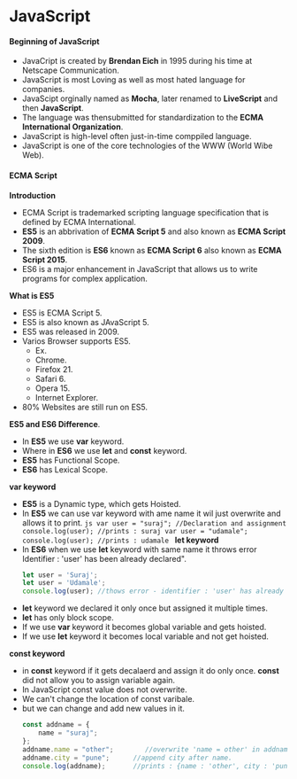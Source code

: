 # JavaScript

#### Beginning of JavaScript

- JavaCript is created by **Brendan Eich** in 1995 during his time at Netscape Communication.
- JavaScript is most Loving as well as most hated language for companies.
- JavaScipt orginally named as **Mocha**, later renamed to **LiveScript** and then **JavaScript**.
- The language was thensubmitted for standardization to the **ECMA International Organization**.
- JavaScript is high-level often just-in-time comppiled language.
- JavaScript is one of the core technologies of the WWW (World Wibe Web).

#### ECMA Script

**Introduction**

- ECMA Script is trademarked scripting language specification that is defined by ECMA International.
- **ES5** is an abbrivation of **ECMA Script 5** and also known as **ECMA Script 2009**.
- The sixth edition is **ES6** known as **ECMA Script 6** also known as **ECMA Script 2015**.
- ES6 is a major enhancement in JavaScript that allows us to write programs for complex application.

**What is ES5**

- ES5 is ECMA Script 5.
- ES5 is also known as JAvaScript 5.
- ES5 was released in 2009.
- Varios Browser supports ES5.
  - Ex.
  - Chrome.
  - Firefox 21.
  - Safari 6.
  - Opera 15.
  - Internet Explorer.
- 80% Websites are still run on ES5.

**ES5 and ES6 Difference**.

- In **ES5** we use **var** keyword.
- Where in **ES6** we use **let** and **const** keyword.
- **ES5** has Functional Scope.
- **ES6** has Lexical Scope.

**var keyword**

- **ES5** is a Dynamic type, which gets Hoisted.
- In **ES5** we can use var keyword with ame name it wil just overwrite and allows it to print.
  `js var user = "suraj"; //Declaration and assignment console.log(user); //prints : suraj var user = "udamale"; console.log(user); //prints : udamale `
  **let keyword**
- In **ES6** when we use **let** keyword with same name it throws error Identifier : 'user' has been already declared".
  ```js
  let user = 'Suraj';
  let user = 'Udamale';
  console.log(user); //thows error - identifier : 'user' has already declared
  ```
- **let** keyword we declared it only once but assigned it multiple times.
- **let** has only block scope.
- If we use **var** keyword it becomes global variable and gets hoisted.
- If we use **let** keyword it becomes local variable and not get hoisted.

**const keyword**

- in **const** keyword if it gets decalaerd and assign it do only once. **const** did not allow you to assign variable again.
- In JavaScript const value does not overwrite.
- We can't change the location of const varibale.
- but we can change and add new values in it.
  ```js
  const addname = {
      name = "suraj";
  };
  addname.name = "other";        //overwrite 'name = other' in addname.
  addname.city = "pune";      //append city after name.
  console.log(addname);       //prints : {name : 'other', city : 'pune'}
  ```
